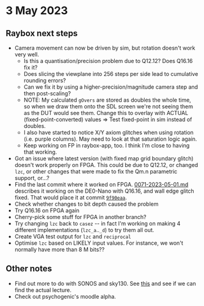 # 3 May 2023

## Raybox next steps

*   Camera movement can now be driven by sim, but rotation doesn't work very well.
    *   Is this a quantisation/precision problem due to Q12.12? Does Q16.16 fix it?
    *   Does slicing the viewplane into 256 steps per side lead to cumulative rounding errors?
    *   Can we fix it by using a higher-precision/magnitude camera step and then post-scaling?
    *   NOTE: My calculated `gOvers` are stored as doubles the whole time, so when we draw them onto the SDL screen we're not seeing them as the DUT would see them.
        Change this to overlay with ACTUAL (fixed-point-converted) values => Test fixed-point in sim instead of doubles.
    *   I also have started to notice X/Y axiom glitches when using rotation (i.e. purple columns). May need to look at that saturation logic again.
    *   Keep working on FP in raybox-app, too. I think I'm close to having that working.
*   Got an issue where latest version (with fixed map grid boundary glitch) doesn't work properly on FPGA.
    This could be due to Q12.12, or changed `lzc`, or other changes that were made to fix the Qm.n parametric support, or...?
*   Find the last commit where it worked on FPGA. [0071-2023-05-01.md](./0071-2023-05-01.md) describes it working on the DE0-Nano with Q16.16, and wall edge glitch fixed.
    That would place it at commit [`9f90eaa`](https://github.com/algofoogle/raybox/commit/9f90eaacf36cd570768db4671596c5f70f85460e).
*   Check whether changes to bit depth caused the problem
*   Try Q16.16 on FPGA again
*   Cherry-pick some stuff for FPGA in another branch?
*   Try changing `lzc` back to `casez` -- in fact I'm working on making 4 different implementations (`lzc_a`..`_d`) to try them all out.
*   Create VGA test output for `lzc` and `reciprocal`
*   Optimise `lzc` based on LIKELY input values. For instance, we won't normally have more than 8 M bits?? 

## Other notes

*   Find out more to do with SONOS and sky130. See [this](https://isn.ucsd.edu/courses/beng207/lectures/Tim_Edwards_2021_slides.pdf) and see if we can find the actual lecture.
*   Check out psychogenic's moodle alpha.
